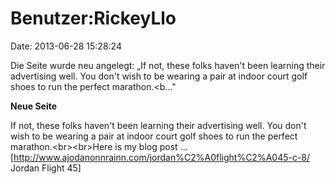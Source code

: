 Benutzer:RickeyLlo
==================

Date: 2013-06-28 15:28:24

Die Seite wurde neu angelegt: „If not, these folks haven\'t been
learning their advertising well. You don\'t wish to be wearing a pair at
indoor court golf shoes to run the perfect marathon.\<b..."

**Neue Seite**

<div>

If not, these folks haven\'t been learning their advertising well. You
don\'t wish to be wearing a pair at indoor court golf shoes to run the
perfect marathon.\<br\>\<br\>Here is my blog post \...
\[http://www.ajodanonnrainn.com/jordan%C2%A0flight%C2%A045-c-8/ Jordan
Flight 45\]

</div>
